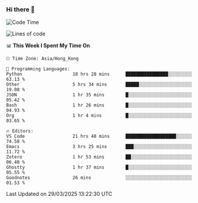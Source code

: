 ### Hi there 👋

<!--
**nicehiro/nicehiro** is a ✨ _special_ ✨ repository because its `README.md` (this file) appears on your GitHub profile.

Here are some ideas to get you started:

- 🔭 I’m currently working on ...
- 🌱 I’m currently learning ...
- 👯 I’m looking to collaborate on ...
- 🤔 I’m looking for help with ...
- 💬 Ask me about ...
- 📫 How to reach me: ...
- 😄 Pronouns: ...
- ⚡ Fun fact: ...
-->

<!--START_SECTION:waka-->
![Code Time](http://img.shields.io/badge/Code%20Time-424%20hrs%203%20mins-blue)

![Lines of code](https://img.shields.io/badge/From%20Hello%20World%20I%27ve%20Written-1.6%20million%20lines%20of%20code-blue)

📊 **This Week I Spent My Time On** 

```text
🕑︎ Time Zone: Asia/Hong_Kong

💬 Programming Languages: 
Python                   18 hrs 28 mins      ████████████████░░░░░░░░░   63.13 % 
Other                    5 hrs 34 mins       █████░░░░░░░░░░░░░░░░░░░░   19.08 % 
JSON                     1 hr 35 mins        █░░░░░░░░░░░░░░░░░░░░░░░░   05.42 % 
Bash                     1 hr 26 mins        █░░░░░░░░░░░░░░░░░░░░░░░░   04.93 % 
Org                      1 hr 4 mins         █░░░░░░░░░░░░░░░░░░░░░░░░   03.65 % 

🔥 Editors: 
VS Code                  21 hrs 48 mins      ███████████████████░░░░░░   74.58 % 
Emacs                    3 hrs 25 mins       ███░░░░░░░░░░░░░░░░░░░░░░   11.72 % 
Zotero                   1 hr 53 mins        ██░░░░░░░░░░░░░░░░░░░░░░░   06.48 % 
Ghostty                  1 hr 37 mins        █░░░░░░░░░░░░░░░░░░░░░░░░   05.55 % 
Goodnotes                26 mins             ░░░░░░░░░░░░░░░░░░░░░░░░░   01.53 % 
```


 Last Updated on 29/03/2025 13:22:30 UTC
<!--END_SECTION:waka-->
